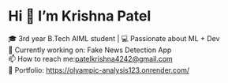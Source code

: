 # Hi 👋 I’m Krishna Patel  
🎓 3rd year B.Tech AIML student | 💻 Passionate about ML + Dev  
🔭 Currently working on: Fake News Detection App  
📫 How to reach me:patelkrishna4242@gmail.com  
🔗 Portfolio: https://olyampic-analysis123.onrender.com/
